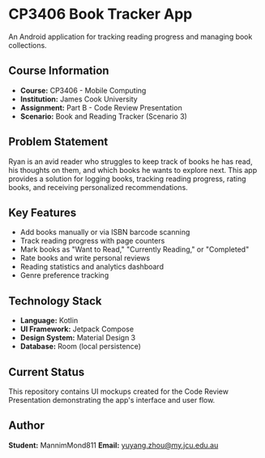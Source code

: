 # CP3406 Book Tracker App

An Android application for tracking reading progress and managing book collections.

## Course Information
- **Course:** CP3406 - Mobile Computing
- **Institution:** James Cook University
- **Assignment:** Part B - Code Review Presentation
- **Scenario:** Book and Reading Tracker (Scenario 3)

## Problem Statement
Ryan is an avid reader who struggles to keep track of books he has read, his thoughts on them, and which books he wants to explore next. This app provides a solution for logging books, tracking reading progress, rating books, and receiving personalized recommendations.

## Key Features
- Add books manually or via ISBN barcode scanning
- Track reading progress with page counters
- Mark books as "Want to Read," "Currently Reading," or "Completed"
- Rate books and write personal reviews
- Reading statistics and analytics dashboard
- Genre preference tracking

## Technology Stack
- **Language:** Kotlin
- **UI Framework:** Jetpack Compose
- **Design System:** Material Design 3
- **Database:** Room (local persistence)

## Current Status
This repository contains UI mockups created for the Code Review Presentation demonstrating the app's interface and user flow.

## Author
**Student:** MannimMond811
**Email:** yuyang.zhou@my.jcu.edu.au
